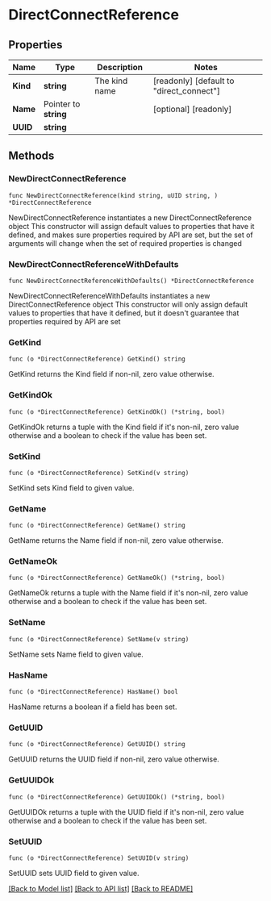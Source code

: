 # DirectConnectReference

## Properties

Name | Type | Description | Notes
------------ | ------------- | ------------- | -------------
**Kind** | **string** | The kind name | [readonly] [default to "direct_connect"]
**Name** | Pointer to **string** |  | [optional] [readonly] 
**UUID** | **string** |  | 

## Methods

### NewDirectConnectReference

`func NewDirectConnectReference(kind string, uUID string, ) *DirectConnectReference`

NewDirectConnectReference instantiates a new DirectConnectReference object
This constructor will assign default values to properties that have it defined,
and makes sure properties required by API are set, but the set of arguments
will change when the set of required properties is changed

### NewDirectConnectReferenceWithDefaults

`func NewDirectConnectReferenceWithDefaults() *DirectConnectReference`

NewDirectConnectReferenceWithDefaults instantiates a new DirectConnectReference object
This constructor will only assign default values to properties that have it defined,
but it doesn't guarantee that properties required by API are set

### GetKind

`func (o *DirectConnectReference) GetKind() string`

GetKind returns the Kind field if non-nil, zero value otherwise.

### GetKindOk

`func (o *DirectConnectReference) GetKindOk() (*string, bool)`

GetKindOk returns a tuple with the Kind field if it's non-nil, zero value otherwise
and a boolean to check if the value has been set.

### SetKind

`func (o *DirectConnectReference) SetKind(v string)`

SetKind sets Kind field to given value.


### GetName

`func (o *DirectConnectReference) GetName() string`

GetName returns the Name field if non-nil, zero value otherwise.

### GetNameOk

`func (o *DirectConnectReference) GetNameOk() (*string, bool)`

GetNameOk returns a tuple with the Name field if it's non-nil, zero value otherwise
and a boolean to check if the value has been set.

### SetName

`func (o *DirectConnectReference) SetName(v string)`

SetName sets Name field to given value.

### HasName

`func (o *DirectConnectReference) HasName() bool`

HasName returns a boolean if a field has been set.

### GetUUID

`func (o *DirectConnectReference) GetUUID() string`

GetUUID returns the UUID field if non-nil, zero value otherwise.

### GetUUIDOk

`func (o *DirectConnectReference) GetUUIDOk() (*string, bool)`

GetUUIDOk returns a tuple with the UUID field if it's non-nil, zero value otherwise
and a boolean to check if the value has been set.

### SetUUID

`func (o *DirectConnectReference) SetUUID(v string)`

SetUUID sets UUID field to given value.



[[Back to Model list]](../README.md#documentation-for-models) [[Back to API list]](../README.md#documentation-for-api-endpoints) [[Back to README]](../README.md)


